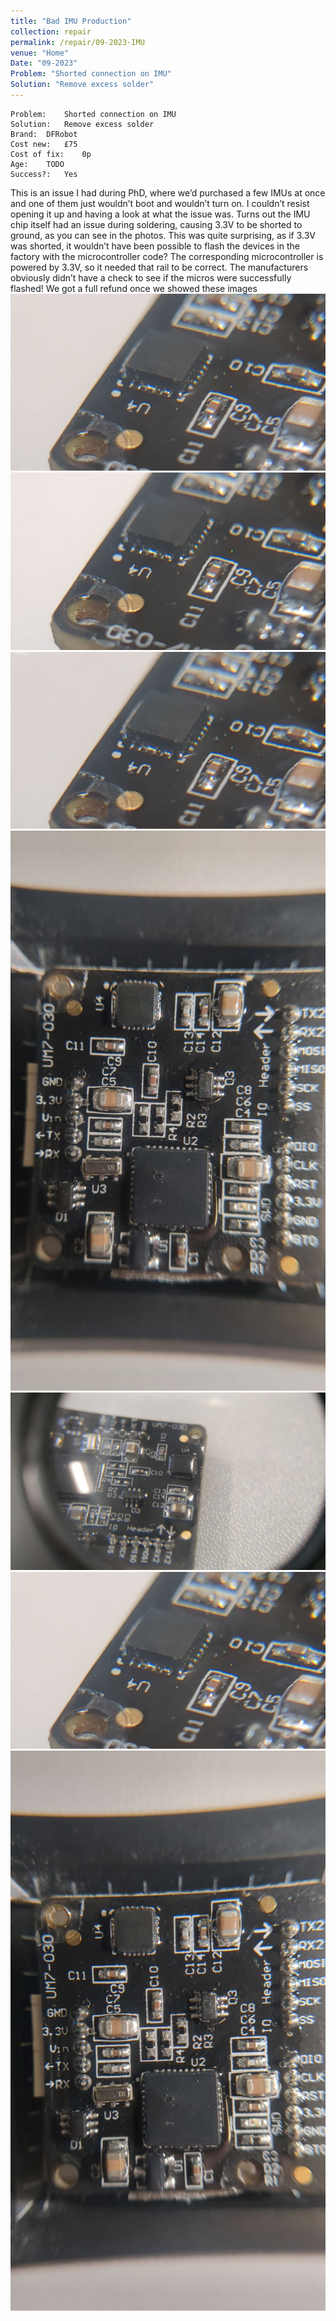 ```yaml
---
title: "Bad IMU Production"
collection: repair
permalink: /repair/09-2023-IMU
venue: "Home"
Date: "09-2023"
Problem: "Shorted connection on IMU"
Solution: "Remove excess solder"
---
```

```
Problem:    Shorted connection on IMU 
Solution:   Remove excess solder 
Brand:  DFRobot 
Cost new:   £75 
Cost of fix:    0p 
Age:    TODO 
Success?:   Yes 
```
This is an issue I had during PhD, where we’d purchased a few IMUs at once and one of them just wouldn’t boot and wouldn’t turn on. I couldn’t resist opening it up and having a look at what the issue was. Turns out the IMU chip itself had an issue during soldering, causing 3.3V to be shorted to ground, as you can see in the photos. This was quite surprising, as if 3.3V was shorted, it wouldn’t have been possible to flash the devices in the factory with the microcontroller code? The corresponding microcontroller is powered by 3.3V, so it needed that rail to be correct. The manufacturers obviously didn’t have a check to see if the micros were successfully flashed! We got a full refund once we showed these images
![](/images/repair_cafe/IMU/IMU_6.jpg)
![](/images/repair_cafe/IMU/IMU_5.jpg)
![](/images/repair_cafe/IMU/IMU_1.jpg)
![](/images/repair_cafe/IMU/IMU_7.jpg)
![](/images/repair_cafe/IMU/IMU_4.jpg)
![](/images/repair_cafe/IMU/IMU_2.jpg)
![](/images/repair_cafe/IMU/IMU_3.jpg)
